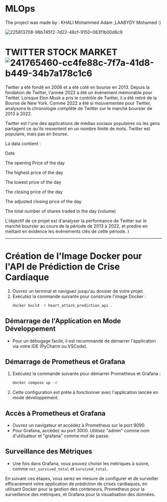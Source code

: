 
# MLOps

The project was made by : KHALI Mohammed Adam ,LAABYDY Mohamed :)

![225813708-98b745f2-7d22-48cf-9150-083f1b00d6c9](https://github.com/Adamkhali0/TP-TDLOG/assets/118823327/2b4d03ca-0eb6-4e42-8f5b-d188fa1f5bdd)
# TWITTER STOCK MARKET ![241765460-cc4fe88c-7f7a-41d8-b449-34b7a178c1c6](https://github.com/Adamkhali0/TP-TDLOG/assets/118823327/422c48e3-cc6c-4229-a29f-5ccdcfcbb916)

Twitter a été fondé en 2006 et a été coté en bourse en 2013. Depuis la fondation de Twitter, l'année 2022 a été un événement mémorable pour Twitter. Lorsque Elon Musk a pris le contrôle de Twitter, il a été retiré de la Bourse de New York. Comme 2022 a été si mouvementée pour Twitter, analysons la chronologie complète de Twitter sur le marché boursier de 2013 à 2022.

Twitter est l'une des applications de médias sociaux populaires où les gens partagent ce qu'ils ressentent en un nombre limité de mots. Twitter est populaire, mais pas en bourse.

La data contient :

  Date

  The opening Price of the day

  The highest price of the day

  The lowest price of the day

  The closing price of the day

  The adjusted closing price of the day

  The total number of shares traded in the day (volume)
  
L'objectif de ce projet est d'analyser la performance de Twitter sur le marché boursier au cours de la période de 2013 à 2022, et predire en mettant en évidence les événements clés de cette période.
)

--------------------------------------------------------------------------------------------------------------------------------------------------------------------

# Création de l'Image Docker pour l'API de Prédiction de Crise Cardiaque

1. Ouvrez un terminal et naviguez jusqu'au dossier de votre projet.
2. Exécutez la commande suivante pour construire l'image Docker :
    ```bash
    docker build -t heart_attack_prediction_api .
    ```

## Démarrage de l'Application en Mode Développement

- Pour un débogage facile, il est recommandé de démarrer l'application via votre IDE (PyCharm ou VSCode).

## Démarrage de Prometheus et Grafana

1. Exécutez la commande suivante pour démarrer Prometheus et Grafana :
    ```bash
    docker compose up -d
    ```

2. Cette configuration est prête à fonctionner avec l'application lancée en mode développement.

## Accès à Prometheus et Grafana

- Ouvrez un navigateur et accédez à Prometheus sur le port 9090.
- Pour Grafana, accédez au port 3000. Utilisez "admin" comme nom d'utilisateur et "grafana" comme mot de passe.

## Surveillance des Métriques

- Une fois dans Grafana, vous pouvez choisir les métriques à suivre, comme `not_survived_total` et `survived_total`.

En suivant ces étapes, vous serez en mesure de configurer et de surveiller efficacement votre application de prédiction de crises cardiaques, en utilisant Docker pour la gestion des conteneurs, Prometheus pour la surveillance des métriques, et Grafana pour la visualisation des données.

